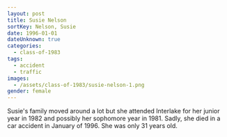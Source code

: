```yaml
---
layout: post
title: Susie Nelson
sortKey: Nelson, Susie
date: 1996-01-01
dateUnknown: true
categories:
  - class-of-1983
tags:
  - accident
  - traffic
images:
  - /assets/class-of-1983/susie-nelson-1.png
gender: female
---
```


Susie's family moved around a lot but she attended Interlake for her junior year in 1982 and possibly her sophomore year in 1981. Sadly, she died in a car accident in January of 1996. She was only 31 years old.
